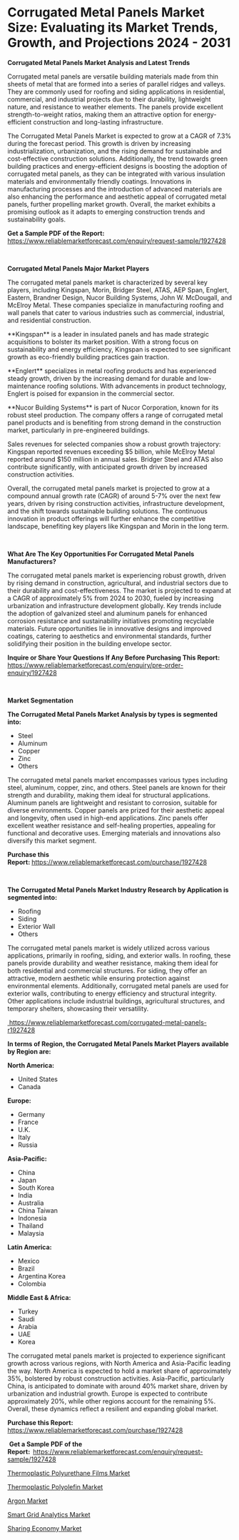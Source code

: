 <p><h1>Corrugated Metal Panels Market Size: Evaluating its Market Trends, Growth, and Projections 2024 - 2031</h1></p><p><strong>Corrugated Metal Panels Market Analysis and Latest Trends</strong></p>
<p><p>Corrugated metal panels are versatile building materials made from thin sheets of metal that are formed into a series of parallel ridges and valleys. They are commonly used for roofing and siding applications in residential, commercial, and industrial projects due to their durability, lightweight nature, and resistance to weather elements. The panels provide excellent strength-to-weight ratios, making them an attractive option for energy-efficient construction and long-lasting infrastructure.</p><p>The Corrugated Metal Panels Market is expected to grow at a CAGR of 7.3% during the forecast period. This growth is driven by increasing industrialization, urbanization, and the rising demand for sustainable and cost-effective construction solutions. Additionally, the trend towards green building practices and energy-efficient designs is boosting the adoption of corrugated metal panels, as they can be integrated with various insulation materials and environmentally friendly coatings. Innovations in manufacturing processes and the introduction of advanced materials are also enhancing the performance and aesthetic appeal of corrugated metal panels, further propelling market growth. Overall, the market exhibits a promising outlook as it adapts to emerging construction trends and sustainability goals.</p></p>
<p><strong>Get a Sample PDF of the Report:&nbsp;</strong> <a href="https://www.reliablemarketforecast.com/enquiry/request-sample/1927428?utm_campaign=1130&utm_medium=2&utm_source=Github&utm_content=ia&utm_term=15112024&utm_id=corrugated-metal-panels">https://www.reliablemarketforecast.com/enquiry/request-sample/1927428</a></p>
<p>&nbsp;</p>
<p><strong>Corrugated Metal Panels Major Market Players</strong></p>
<p><p>The corrugated metal panels market is characterized by several key players, including Kingspan, Morin, Bridger Steel, ATAS, AEP Span, Englert, Eastern, Brandner Design, Nucor Building Systems, John W. McDougall, and McElroy Metal. These companies specialize in manufacturing roofing and wall panels that cater to various industries such as commercial, industrial, and residential construction.</p><p>**Kingspan** is a leader in insulated panels and has made strategic acquisitions to bolster its market position. With a strong focus on sustainability and energy efficiency, Kingspan is expected to see significant growth as eco-friendly building practices gain traction.</p><p>**Englert** specializes in metal roofing products and has experienced steady growth, driven by the increasing demand for durable and low-maintenance roofing solutions. With advancements in product technology, Englert is poised for expansion in the commercial sector.</p><p>**Nucor Building Systems** is part of Nucor Corporation, known for its robust steel production. The company offers a range of corrugated metal panel products and is benefiting from strong demand in the construction market, particularly in pre-engineered buildings.</p><p>Sales revenues for selected companies show a robust growth trajectory: Kingspan reported revenues exceeding $5 billion, while McElroy Metal reported around $150 million in annual sales. Bridger Steel and ATAS also contribute significantly, with anticipated growth driven by increased construction activities.</p><p>Overall, the corrugated metal panels market is projected to grow at a compound annual growth rate (CAGR) of around 5-7% over the next few years, driven by rising construction activities, infrastructure development, and the shift towards sustainable building solutions. The continuous innovation in product offerings will further enhance the competitive landscape, benefiting key players like Kingspan and Morin in the long term.</p></p>
<p>&nbsp;</p>
<p><strong>What Are The Key Opportunities For Corrugated Metal Panels Manufacturers?</strong></p>
<p><p>The corrugated metal panels market is experiencing robust growth, driven by rising demand in construction, agricultural, and industrial sectors due to their durability and cost-effectiveness. The market is projected to expand at a CAGR of approximately 5% from 2024 to 2030, fueled by increasing urbanization and infrastructure development globally. Key trends include the adoption of galvanized steel and aluminum panels for enhanced corrosion resistance and sustainability initiatives promoting recyclable materials. Future opportunities lie in innovative designs and improved coatings, catering to aesthetics and environmental standards, further solidifying their position in the building envelope sector.</p></p>
<p><strong>Inquire or Share Your Questions If Any Before Purchasing This Report:</strong> <a href="https://www.reliablemarketforecast.com/enquiry/pre-order-enquiry/1927428?utm_campaign=1130&utm_medium=2&utm_source=Github&utm_content=ia&utm_term=15112024&utm_id=corrugated-metal-panels">https://www.reliablemarketforecast.com/enquiry/pre-order-enquiry/1927428</a></p>
<p>&nbsp;</p>
<p><strong>Market Segmentation</strong></p>
<p><strong>The Corrugated Metal Panels Market Analysis by types is segmented into:</strong></p>
<p><ul><li>Steel</li><li>Aluminum</li><li>Copper</li><li>Zinc</li><li>Others</li></ul></p>
<p><p>The corrugated metal panels market encompasses various types including steel, aluminum, copper, zinc, and others. Steel panels are known for their strength and durability, making them ideal for structural applications. Aluminum panels are lightweight and resistant to corrosion, suitable for diverse environments. Copper panels are prized for their aesthetic appeal and longevity, often used in high-end applications. Zinc panels offer excellent weather resistance and self-healing properties, appealing for functional and decorative uses. Emerging materials and innovations also diversify this market segment.</p></p>
<p><strong>Purchase this Report:&nbsp;</strong><a href="https://www.reliablemarketforecast.com/purchase/1927428?utm_campaign=1130&utm_medium=2&utm_source=Github&utm_content=ia&utm_term=15112024&utm_id=corrugated-metal-panels">https://www.reliablemarketforecast.com/purchase/1927428</a></p>
<p>&nbsp;</p>
<p><strong>The Corrugated Metal Panels Market Industry Research by Application is segmented into:</strong></p>
<p><ul><li>Roofing</li><li>Siding</li><li>Exterior Wall</li><li>Others</li></ul></p>
<p><p>The corrugated metal panels market is widely utilized across various applications, primarily in roofing, siding, and exterior walls. In roofing, these panels provide durability and weather resistance, making them ideal for both residential and commercial structures. For siding, they offer an attractive, modern aesthetic while ensuring protection against environmental elements. Additionally, corrugated metal panels are used for exterior walls, contributing to energy efficiency and structural integrity. Other applications include industrial buildings, agricultural structures, and temporary shelters, showcasing their versatility.</p></p>
<p><a href="https://www.reliablemarketforecast.com/corrugated-metal-panels-r1927428?utm_campaign=1130&utm_medium=2&utm_source=Github&utm_content=ia&utm_term=15112024&utm_id=corrugated-metal-panels">&nbsp;https://www.reliablemarketforecast.com/corrugated-metal-panels-r1927428</a></p>
<p><strong>In terms of Region, the Corrugated Metal Panels Market Players available by Region are:</strong></p>
<p>
    <p> <strong> North America: </strong>
        <ul>
            <li>United States</li>
            <li>Canada</li>
        </ul>
        </p> 
    <p> <strong> Europe: </strong>
        <ul>
            <li>Germany</li>
            <li>France</li>
            <li>U.K.</li>
            <li>Italy</li>
            <li>Russia</li>
        </ul>
        </p> 
    <p> <strong> Asia-Pacific: </strong>
        <ul>
            <li>China</li>
            <li>Japan</li>
            <li>South Korea</li>
            <li>India</li>
            <li>Australia</li>
            <li>China Taiwan</li>
            <li>Indonesia</li>
            <li>Thailand</li>
            <li>Malaysia</li>
        </ul>
        </p> 
    <p> <strong> Latin America: </strong>
        <ul>
            <li>Mexico</li>
            <li>Brazil</li>
            <li>Argentina Korea</li>
            <li>Colombia</li>
        </ul>
        </p> 
    <p> <strong> Middle East & Africa: </strong>
        <ul>
            <li>Turkey</li>
            <li>Saudi</li>
            <li>Arabia</li>
            <li>UAE</li>
            <li>Korea</li>
        </ul>
    </p>
    </p>
<p><p>The corrugated metal panels market is projected to experience significant growth across various regions, with North America and Asia-Pacific leading the way. North America is expected to hold a market share of approximately 35%, bolstered by robust construction activities. Asia-Pacific, particularly China, is anticipated to dominate with around 40% market share, driven by urbanization and industrial growth. Europe is expected to contribute approximately 20%, while other regions account for the remaining 5%. Overall, these dynamics reflect a resilient and expanding global market.</p></p>
<p><strong>Purchase this Report: </strong><a href="https://www.reliablemarketforecast.com/purchase/1927428?utm_campaign=1130&utm_medium=2&utm_source=Github&utm_content=ia&utm_term=15112024&utm_id=corrugated-metal-panels">https://www.reliablemarketforecast.com/purchase/1927428</a></p>
<p>&nbsp;<strong>Get a Sample PDF of the Report:&nbsp;&nbsp;</strong><a href="https://www.reliablemarketforecast.com/enquiry/request-sample/1927428?utm_campaign=1130&utm_medium=2&utm_source=Github&utm_content=ia&utm_term=15112024&utm_id=corrugated-metal-panels">https://www.reliablemarketforecast.com/enquiry/request-sample/1927428</a></p>
<p><strong></strong></p>
<p><p><a href="https://www.linkedin.com/pulse/thermoplastic-polyurethane-films-market-research-report-exploring-m6off?utm_campaign=1130&utm_medium=2&utm_source=Github&utm_content=ia&utm_term=15112024&utm_id=corrugated-metal-panels">Thermoplastic Polyurethane Films Market</a></p><p><a href="https://www.linkedin.com/pulse/key-drivers-thermoplastic-polyolefin-market-trends-future-outlook-cg11f?utm_campaign=1130&utm_medium=2&utm_source=Github&utm_content=ia&utm_term=15112024&utm_id=corrugated-metal-panels">Thermoplastic Polyolefin Market</a></p><p><a href="https://github.com/RickHolmes3/Market-Research-Report-List-7/blob/main/argon-market.md?utm_campaign=1130&utm_medium=2&utm_source=Github&utm_content=ia&utm_term=15112024&utm_id=corrugated-metal-panels">Argon Market</a></p><p><a href="https://issuu.com/reportprime-2/docs/smart-grid-analytics-market-size-20_788a5d0858b7d1?utm_campaign=1130&utm_medium=2&utm_source=Github&utm_content=ia&utm_term=15112024&utm_id=corrugated-metal-panels">Smart Grid Analytics Market</a></p><p><a href="https://issuu.com/reportprime-2/docs/sharing-economy-market-size-2030.pp_1643d10164f3b7?utm_campaign=1130&utm_medium=2&utm_source=Github&utm_content=ia&utm_term=15112024&utm_id=corrugated-metal-panels">Sharing Economy Market</a></p></p>